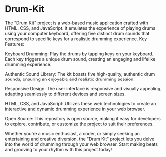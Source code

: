 # Drum-Kit
 The "Drum Kit" project is a web-based music application crafted with HTML, CSS, and JavaScript. It emulates the experience of playing drums using your computer keyboard, offering five distinct drum sounds that correspond to specific keys for a realistic drumming experience. 
 Key Features:

Keyboard Drumming: Play the drums by tapping keys on your keyboard. Each key triggers a unique drum sound, creating an engaging and lifelike drumming experience.

Authentic Sound Library: The kit boasts five high-quality, authentic drum sounds, ensuring an enjoyable and realistic drumming session.

Responsive Design: The user interface is responsive and visually appealing, adapting seamlessly to different devices and screen sizes.

HTML, CSS, and JavaScript: Utilizes these web technologies to create an interactive and dynamic drumming experience in your web browser.

Open Source: This repository is open source, making it easy for developers to explore, contribute, or customize the project to suit their preferences.

Whether you're a music enthusiast, a coder, or simply seeking an entertaining and creative diversion, the "Drum Kit" project lets you delve into the world of drumming through your web browser. Start making beats and grooving to your rhythm with this project today!

